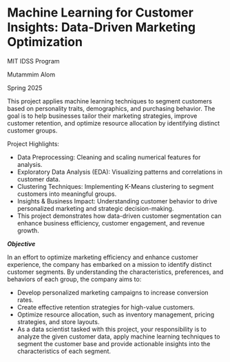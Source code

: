 # Machine Learning for Customer Insights: Data-Driven Marketing Optimization

MIT IDSS Program

Mutammim Alom

Spring 2025

This project applies machine learning techniques to segment customers based on personality traits, demographics, and purchasing behavior. The goal is to help businesses tailor their marketing strategies, improve customer retention, and optimize resource allocation by identifying distinct customer groups.

Project Highlights:
- Data Preprocessing: Cleaning and scaling numerical features for analysis.
- Exploratory Data Analysis (EDA): Visualizing patterns and correlations in customer data.
- Clustering Techniques: Implementing K-Means clustering to segment customers into meaningful groups.
- Insights & Business Impact: Understanding customer behavior to drive personalized marketing and strategic decision-making.
- This project demonstrates how data-driven customer segmentation can enhance business efficiency, customer engagement, and revenue growth.

**_Objective_**

In an effort to optimize marketing efficiency and enhance customer experience, the company has embarked on a mission to identify distinct customer segments. By understanding the characteristics, preferences, and behaviors of each group, the company aims to:

- Develop personalized marketing campaigns to increase conversion rates.
- Create effective retention strategies for high-value customers.
- Optimize resource allocation, such as inventory management, pricing strategies, and store layouts.
- As a data scientist tasked with this project, your responsibility is to analyze the given customer data, apply machine learning techniques to segment the customer base and provide actionable insights into the characteristics of each segment.

